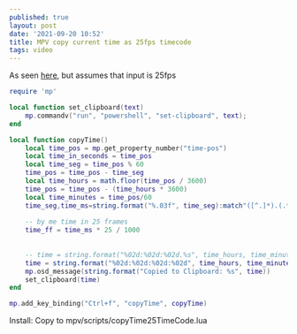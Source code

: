 ```yaml
---
published: true
layout: post
date: '2021-09-20 10:52'
title: MPV copy current time as 25fps timecode
tags: video 
---
```

As seen [here](https://github.com/Arieleg/mpv-copyTime/blob/master/copyTime.lua), but assumes that input is 25fps

```lua
require 'mp'

local function set_clipboard(text)
    mp.commandv("run", "powershell", "set-clipboard", text);
end

local function copyTime()
    local time_pos = mp.get_property_number("time-pos")
    local time_in_seconds = time_pos
    local time_seg = time_pos % 60
    time_pos = time_pos - time_seg
    local time_hours = math.floor(time_pos / 3600)
    time_pos = time_pos - (time_hours * 3600)
    local time_minutes = time_pos/60
    time_seg,time_ms=string.format("%.03f", time_seg):match"([^.]*).(.*)"
    
    -- by me time in 25 frames
    time_ff = time_ms * 25 / 1000
    
    
    -- time = string.format("%02d:%02d:%02d.%s", time_hours, time_minutes, time_seg, time_ms)
    time = string.format("%02d:%02d:%02d:%02d", time_hours, time_minutes, time_seg, time_ff)
    mp.osd_message(string.format("Copied to Clipboard: %s", time))
    set_clipboard(time)    
end

mp.add_key_binding("Ctrl+f", "copyTime", copyTime)
```
    
Install: Copy to mpv/scripts/copyTime25TimeCode.lua
